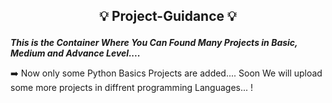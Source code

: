 ## <p align="center"> 💡 Project-Guidance 💡 </p>

 ***_This is the Container Where You Can Found Many Projects in Basic, Medium and Advance Level...._*** 

 ➡️ Now only some Python Basics Projects are added.... Soon We will upload some more projects in diffrent programming Languages... !



